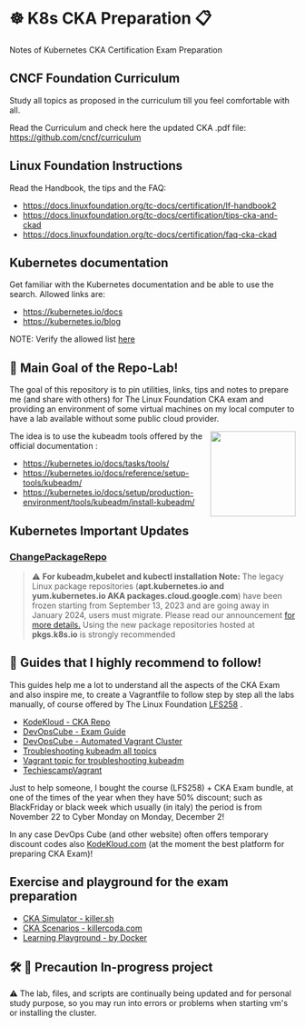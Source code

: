# ☸️ K8s CKA Preparation  📋
Notes of Kubernetes CKA Certification Exam Preparation

## CNCF Foundation Curriculum
Study all topics as proposed in the curriculum till you feel comfortable with all.

Read the Curriculum and check here the updated CKA .pdf file:
<https://github.com/cncf/curriculum>

## Linux Foundation Instructions
Read the Handbook, the tips and the FAQ: 
+ <https://docs.linuxfoundation.org/tc-docs/certification/lf-handbook2>
+ <https://docs.linuxfoundation.org/tc-docs/certification/tips-cka-and-ckad>
+ <https://docs.linuxfoundation.org/tc-docs/certification/faq-cka-ckad>

## Kubernetes documentation
Get familiar with the Kubernetes documentation and be able to use the search. Allowed links are:

+ <https://kubernetes.io/docs>
+ <https://kubernetes.io/blog>

NOTE: Verify the allowed list [here](https://docs.linuxfoundation.org/tc-docs/certification/certification-resources-allowed#certified-kubernetes-administrator-cka-and-certified-kubernetes-application-developer-ckad)

## 🥅 Main Goal of the Repo-Lab!
The goal of this repository is to pin utilities, links, tips and notes to prepare me (and share with others) for The Linux Foundation CKA exam and providing an environment of some virtual machines on my local computer to have a lab available without some public cloud provider. 

<img src="https://kubernetes.io/images/kubeadm-stacked-color.png" align="right" width="150px"> 

The idea is to use the kubeadm tools offered by the official documentation :
+ <https://kubernetes.io/docs/tasks/tools/>
+ <https://kubernetes.io/docs/reference/setup-tools/kubeadm/>
+ <https://kubernetes.io/docs/setup/production-environment/tools/kubeadm/install-kubeadm/>
 
## Kubernetes Important Updates

### [ChangePackageRepo](https://kubernetes.io/docs/tasks/administer-cluster/kubeadm/change-package-repository/#before-you-begin)

> ⚠️ **For kubeadm,kubelet and kubectl installation Note:** The legacy Linux package repositories (**apt.kubernetes.io and yum.kubernetes.io AKA packages.cloud.google.com**)
have been frozen starting from September 13, 2023 and are going away in January 2024, users must migrate.
Please read our announcement [for more details.](https://kubernetes.io/blog/2023/08/15/pkgs-k8s-io-introduction/)
Using the new package repositories hosted at **pkgs.k8s.io** is strongly recommended

## 🦮 Guides that I highly recommend to follow!

This guides help me a lot to understand all the aspects of the CKA Exam and also inspire me, to create a Vagrantfile to follow step by step all the labs manually, of course offered by The Linux Foundation [LFS258](https://training.linuxfoundation.org/training/kubernetes-fundamentals/) . 

+ [KodeKloud - CKA Repo](https://github.com/kodekloudhub/certified-kubernetes-administrator-course.git)
+ [DevOpsCube - Exam Guide](https://devopscube.com/cka-exam-study-guide/)
+ [DevOpsCube - Automated Vagrant Cluster](https://devopscube.com/kubernetes-cluster-vagrant/)
+ [Troubleshooting kubeadm all topics](https://kubernetes.io/docs/setup/production-environment/tools/kubeadm/troubleshooting-kubeadm/)
+ [Vagrant topic for troubleshooting kubeadm](https://jhooq.com/kubernetes-error-execution-phase-preflight-preflight/)
+ [TechiescampVagrant](https://github.com/techiescamp/vagrant-kubeadm-kubernetes/tree/main)

Just to help someone, I bought the course (LFS258) + CKA Exam bundle, at one of the times of the year when they have 50% discount; such as BlackFriday or black week which usually (in italy) the period is from November 22 to Cyber Monday on Monday, December 2!

In any case DevOps Cube (and other website) often offers temporary discount codes also [KodeKloud.com](https://kodekloud.com/) (at the moment the best platform for preparing CKA Exam)!

## Exercise and playground for the exam preparation

+ [CKA Simulator - killer.sh](https://killer.sh/cka)
+ [CKA Scenarios - killercoda.com](https://killercoda.com/killer-shell-cka)
+ [Learning Playground - by Docker](https://labs.play-with-k8s.com/)

## :hammer_and_wrench: 🐜 Precaution In-progress project

⚠️ The lab, files, and scripts are continually being updated and for personal study purpose, so you may run into errors or problems when starting vm's or installing the cluster.
